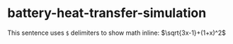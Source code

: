 # battery-heat-transfer-simulation

This sentence uses `$` delimiters to show math inline:  $\sqrt{3x-1}+(1+x)^2$
